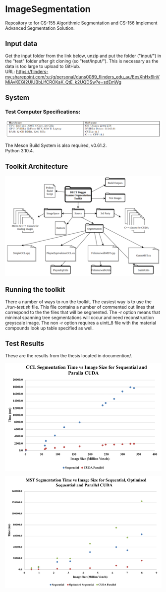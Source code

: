 # ImageSegmentation

Repository to for CS-155 Algorithmic Segmentation and CS-156 Implement Advanced Segmentation Solution.  

## Input data  
Get the input folder from the link below, unzip and put the folder ("input/") in the "test" folder  after git cloning (so "test/input/"). This is necessary as the data is too large to upload to GitHub.  
URL: https://flinders-my.sharepoint.com/:u:/g/personal/duns0089_flinders_edu_au/EesXhHx6lnVMiAvKEGI2UlUBbLlfCROKaK_QtE_k2UQDSw?e=sdEmWg  

## System
### Test Computer Specifications:
![test comupter specifications](documentation/diagrams/test_system_specifications.png)

The Meson Build System is also required, v0.61.2.  
Python 3.10.4.  

## Toolkit Architecture
![toolkit architecture](documentation/diagrams/architecture.png)

## Running the toolkit
There a number of ways to run the toolkit. The easiest way is to use the *./run-test.sh* file. This file contains a number of commented out lines that correspond to the the files that will be segmented. The -r option means that minimal spanning tree segmentations will occur and need reconstruction greyscale image. The non -r option requires a uintt_8 file with the material compounds look up table specified as well.  

## Test Results
These are the results from the thesis located in documention/. 

![ccl results](documentation/diagrams/ccl_segmentation_times.png)

![mst results](documentation/diagrams/mst_segmentation_times.png)
